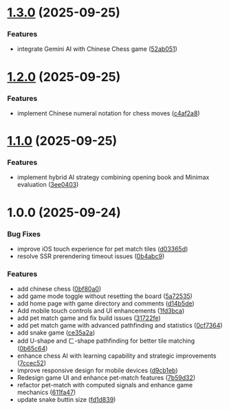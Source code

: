 # [1.3.0](https://github.com/mtwmt/game/compare/v1.2.0...v1.3.0) (2025-09-25)


### Features

* integrate Gemini AI with Chinese Chess game ([52ab051](https://github.com/mtwmt/game/commit/52ab05139a439f9ce844fdc61a2f43cf5ed86355))

# [1.2.0](https://github.com/mtwmt/game/compare/v1.1.0...v1.2.0) (2025-09-25)


### Features

* implement Chinese numeral notation for chess moves ([c4af2a8](https://github.com/mtwmt/game/commit/c4af2a85215a285e8317605dbefee98a3349e510))

# [1.1.0](https://github.com/mtwmt/game/compare/v1.0.0...v1.1.0) (2025-09-25)


### Features

* implement hybrid AI strategy combining opening book and Minimax evaluation ([3ee0403](https://github.com/mtwmt/game/commit/3ee0403fa8959a9b6b090748be21db9e7ac76158))

# 1.0.0 (2025-09-24)


### Bug Fixes

* improve iOS touch experience for pet match tiles ([d03365d](https://github.com/mtwmt/game/commit/d03365d49fac59c8bb1907e193afc0ff6be60618))
* resolve SSR prerendering timeout issues ([0b4abc9](https://github.com/mtwmt/game/commit/0b4abc920baf5ce2fbd6f8d54e60946f1c73e1ac))


### Features

* add chinese chess ([0bf80a0](https://github.com/mtwmt/game/commit/0bf80a0238c97df93f1123b67ff23d955b2774d8))
* add game mode toggle without resetting the board ([5a72535](https://github.com/mtwmt/game/commit/5a72535d36ff03ca3606491b7ed5e77cc1c330c3))
* add home page with game directory and comments ([d14b5de](https://github.com/mtwmt/game/commit/d14b5de5abf9e6511a2c5dd73c32c359322e92a2))
* Add mobile touch controls and UI enhancements ([1fd3bca](https://github.com/mtwmt/game/commit/1fd3bca9bae4db55eb72c0c5de4c69f4cfdd6c22))
* add pet match game and fix build issues ([31722fe](https://github.com/mtwmt/game/commit/31722fecdd89dd10fb0b825bf7bf4f17ea2e15f7))
* add pet match game with advanced pathfinding and statistics ([0cf7364](https://github.com/mtwmt/game/commit/0cf7364a56c67ea03274388b96f047c8bb7b2396))
* add snake game ([ce35a2a](https://github.com/mtwmt/game/commit/ce35a2a58cace01294d908e7e76031c0b3334d2b))
* add U-shape and ㄈ-shape pathfinding for better tile matching ([0b65c64](https://github.com/mtwmt/game/commit/0b65c6484d74598f85e854468ab8ffc45c0335c8))
* enhance chess AI with learning capability and strategic improvements ([7ccec52](https://github.com/mtwmt/game/commit/7ccec52609bffb4b82d38b6406118d60d2777c1d))
* improve responsive design for mobile devices ([d9cb1eb](https://github.com/mtwmt/game/commit/d9cb1eb44e8605f8d0517df0610eedc140aa6593))
* Redesign game UI and enhance pet-match features ([7b59d32](https://github.com/mtwmt/game/commit/7b59d32ec0bd9dbb1ae675de01167628623279e0))
* refactor pet-match with computed signals and enhance game mechanics ([611fa47](https://github.com/mtwmt/game/commit/611fa47245a001b8edbbb5d0210b1dfcd455bca1))
* update snake buttin size ([fd1d839](https://github.com/mtwmt/game/commit/fd1d8391e24f2edf89779579e58733315e214101))
